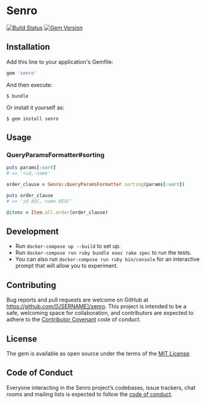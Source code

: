 # Senro

[![Build Status](https://travis-ci.org/walkersumida/senro.svg?branch=master)](https://travis-ci.org/walkersumida/senro)
[![Gem Version](https://badge.fury.io/rb/senro.svg)](https://badge.fury.io/rb/senro)

## Installation

Add this line to your application's Gemfile:

```ruby
gem 'senro'
```

And then execute:

    $ bundle

Or install it yourself as:

    $ gem install senro

## Usage
### QueryParamsFormatter#sorting

```ruby
puts params[:sort]
# => '+id,-name'

order_clause = Senro::QueryParamsFormatter.sorting(params[:sort])

puts order_clause
# => 'id ASC, name DESC'

@items = Item.all.order(order_clause)
```

## Development

- Run `docker-compose up --build` to set up.
- Run `docker-compose run ruby bundle exec rake spec` to run the tests.
- You can also run `docker-compose run ruby bin/console` for an interactive prompt that will allow you to experiment.

## Contributing

Bug reports and pull requests are welcome on GitHub at https://github.com/[USERNAME]/senro. This project is intended to be a safe, welcoming space for collaboration, and contributors are expected to adhere to the [Contributor Covenant](http://contributor-covenant.org) code of conduct.

## License

The gem is available as open source under the terms of the [MIT License](https://opensource.org/licenses/MIT).

## Code of Conduct

Everyone interacting in the Senro project’s codebases, issue trackers, chat rooms and mailing lists is expected to follow the [code of conduct](https://github.com/[USERNAME]/senro/blob/master/CODE_OF_CONDUCT.md).
